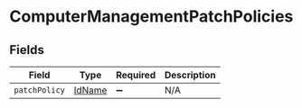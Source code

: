 # ComputerManagementPatchPolicies


## Fields

| Field                                   | Type                                    | Required                                | Description                             |
| --------------------------------------- | --------------------------------------- | --------------------------------------- | --------------------------------------- |
| `patchPolicy`                           | [IdName](../../models/shared/idname.md) | :heavy_minus_sign:                      | N/A                                     |